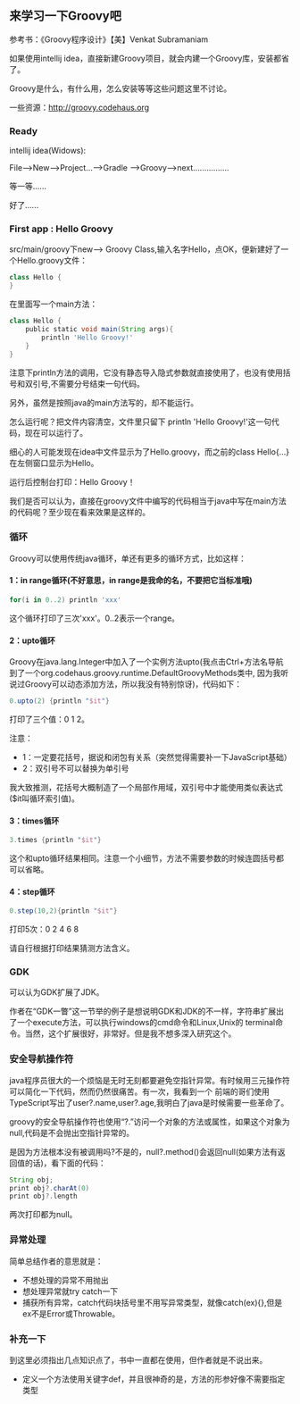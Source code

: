 ## 来学习一下Groovy吧

参考书：《Groovy程序设计》【美】Venkat Subramaniam

如果使用intellij idea，直接新建Groovy项目，就会内建一个Groovy库，安装都省了。

Groovy是什么，有什么用，怎么安装等等这些问题这里不讨论。

一些资源：http://groovy.codehaus.org

### Ready
intellij idea(Widows):

File-->New-->Project...-->Gradle -->Groovy-->next................

等一等......

好了......

### First app : Hello Groovy

src/main/groovy下new--> Groovy Class,输入名字Hello，点OK，便新建好了一个Hello.groovy文件：
```groovy
class Hello {
}
```
在里面写一个main方法：
```groovy
class Hello {
    public static void main(String args){
        println 'Hello Groovy!'
    }
}
```
注意下println方法的调用，它没有静态导入隐式参数就直接使用了，也没有使用括号和双引号,不需要分号结束一句代码。

另外，虽然是按照java的main方法写的，却不能运行。

怎么运行呢？把文件内容清空，文件里只留下 println 'Hello Groovy!'这一句代码，现在可以运行了。

细心的人可能发现在idea中文件显示为了Hello.groovy，而之前的class Hello{...}在左侧窗口显示为Hello。

运行后控制台打印：Hello Groovy！

我们是否可以认为，直接在groovy文件中编写的代码相当于java中写在main方法的代码呢？至少现在看来效果是这样的。

### 循环
Groovy可以使用传统java循环，单还有更多的循环方式，比如这样：


#### 1：in range循环(不好意思，in range是我命的名，不要把它当标准哦)
```groovy
for(i in 0..2) println 'xxx'
```
这个循环打印了三次'xxx'。0..2表示一个range。

#### 2：upto循环

Groovy在java.lang.Integer中加入了一个实例方法upto(我点击Ctrl+方法名导航到了一个org.codehaus.groovy.runtime.DefaultGroovyMethods类中,
因为我听说过Groovy可以动态添加方法，所以我没有特别惊讶)，代码如下：
```groovy
0.upto(2) {println "$it"}
```
打印了三个值：0 1 2。

注意：
* 1：一定要花括号，据说和闭包有关系（突然觉得需要补一下JavaScript基础）
* 2：双引号不可以替换为单引号

我大致推测，花括号大概制造了一个局部作用域，双引号中才能使用类似表达式($it叫循环索引值)。

#### 3：times循环

```groovy
3.times {println "$it"}
```
这个和upto循环结果相同。注意一个小细节，方法不需要参数的时候连圆括号都可以省略。

#### 4：step循环
```groovy
0.step(10,2){println "$it"}
```
打印5次：0 2 4 6 8

请自行根据打印结果猜测方法含义。

### GDK

可以认为GDK扩展了JDK。

作者在“GDK一瞥”这一节举的例子是想说明GDK和JDK的不一样，字符串扩展出了一个execute方法，可以执行windows的cmd命令和Linux,Unix的
terminal命令。当然，这个扩展很好，非常好。但是我不想多深入研究这个。

### 安全导航操作符

java程序员很大的一个烦恼是无时无刻都要避免空指针异常。有时候用三元操作符可以简化一下代码，然而仍然很痛苦。有一次，我看到一个
前端的哥们使用TypeScript写出了user?.name,user?.age,我明白了java是时候需要一些革命了。

groovy的安全导航操作符也使用“?.”访问一个对象的方法或属性，如果这个对象为null,代码是不会抛出空指针异常的。

是因为方法根本没有被调用吗?不是的，null?.method()会返回null(如果方法有返回值的话)，看下面的代码：
```groovy
String obj;
print obj?.charAt(0)
print obj?.length
```
两次打印都为null。

### 异常处理

简单总结作者的意思就是：
* 不想处理的异常不用抛出
* 想处理异常就try catch一下
* 捕获所有异常，catch代码块括号里不用写异常类型，就像catch(ex){},但是ex不是Error或Throwable。

### 补充一下
到这里必须指出几点知识点了，书中一直都在使用，但作者就是不说出来。

* 定义一个方法使用关键字def，并且很神奇的是，方法的形参好像不需要指定类型